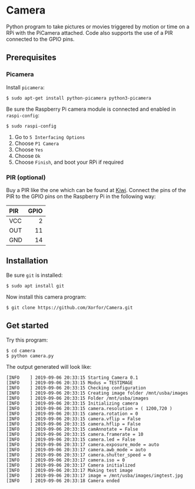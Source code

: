 # Camera
Python program to take pictures or movies triggered by motion or time on a RPi with the PiCamera attached. Code also supports the use of a PIR connected to the GPIO pins.

## Prerequisites

### Picamera
Install `picamera`:
```
$ sudo apt-get install python-picamera python3-picamera
```

Be sure the Raspberry Pi camera module is connected and enabled in `raspi-config`:
```
$ sudo raspi-config
```

1. Go to `5 Interfacing Options`
1. Choose `P1 Camera`
1. Choose `Yes`
1. Choose `Ok`
1. Choose `Finish`, and boot your RPi if required

### PIR (optional)
Buy a PIR like the one which can be found at [Kiwi](https://www.kiwi-electronics.nl/pir-bewegingssensor). Connect the pins of the PIR to the GPIO pins on the Raspberry Pi in the following way:

| PIR  | GPIO |
| :--- | ---: |
| VCC  |    2 |
| OUT  |   11 |
| GND  |   14 |

## Installation
Be sure `git` is installed:
```
$ sudo apt install git
```

Now install this camera program:
```
$ git clone https://github.com/Xorfor/Camera.git
```

## Get started
Try this program:

```
$ cd camera
$ python camera.py
```

The output generated will look like:
```
[INFO    ] 2019-09-06 20:33:15 Starting Camera 0.1
[INFO    ] 2019-09-06 20:33:15 Modus = TESTIMAGE
[INFO    ] 2019-09-06 20:33:15 Checking configuration
[INFO    ] 2019-09-06 20:33:15 Creating image folder /mnt/usba/images
[INFO    ] 2019-09-06 20:33:15 Folder /mnt/usba/images
[INFO    ] 2019-09-06 20:33:15 Initializing camera
[INFO    ] 2019-09-06 20:33:15 camera.resolution = ( 1200,720 )
[INFO    ] 2019-09-06 20:33:15 camera.rotation = 0
[INFO    ] 2019-09-06 20:33:15 camera.vflip = False
[INFO    ] 2019-09-06 20:33:15 camera.hflip = False
[INFO    ] 2019-09-06 20:33:15 camAnnotate = False
[INFO    ] 2019-09-06 20:33:15 camera.framerate = 10
[INFO    ] 2019-09-06 20:33:15 camera.led = False
[INFO    ] 2019-09-06 20:33:17 camera.exposure_mode = auto
[INFO    ] 2019-09-06 20:33:17 camera.awb_mode = auto
[INFO    ] 2019-09-06 20:33:17 camera.shutter_speed = 0
[INFO    ] 2019-09-06 20:33:17 camera.iso = 0
[INFO    ] 2019-09-06 20:33:17 Camera initialized
[INFO    ] 2019-09-06 20:33:17 Making test image
[INFO    ] 2019-09-06 20:33:17 image = /mnt/usba/images/imgtest.jpg
[INFO    ] 2019-09-06 20:33:18 Camera ended
```